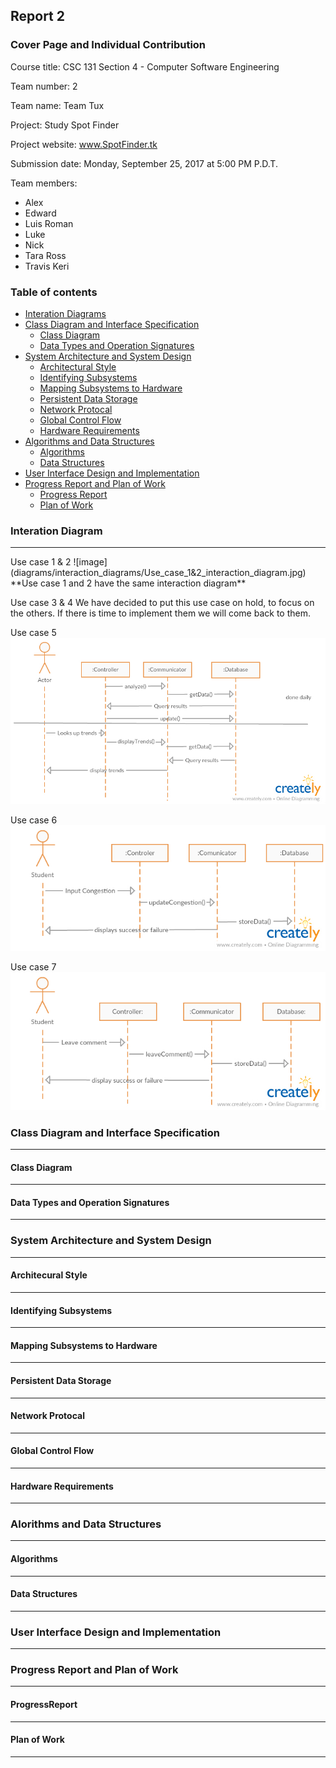 ## Report 2
### Cover Page and Individual Contribution

Course title: CSC 131 Section 4 - Computer Software Engineering

Team number: 2

Team name: Team Tux

Project: Study Spot Finder

Project website: www.SpotFinder.tk

Submission date: Monday, September 25, 2017 at 5:00 PM P.D.T.

Team members:

 *  Alex
 *  Edward
 *  Luis Roman
 *  Luke
 *  Nick
 *  Tara Ross
 *  Travis Keri

### Table of contents
 * [Interation Diagrams](#interation)
 * [Class Diagram and Interface Specification](#interface)
   * [Class Diagram](#classDiagram)
   * [Data Types and Operation Signatures](#dataTypes)
 * [System Architecture and System Design](#system)
   * [Architectural Style](#architecturalStyle)
   * [Identifying Subsystems](#identifyingSubsystems)
   * [Mapping Subsystems to Hardware](#mapping)
   * [Persistent Data Storage](#data)
   * [Network Protocal](#network)
   * [Global Control Flow](#controlFlow)
   * [Hardware Requirements](#hardward)
 * [Algorithms and Data Structures](#algorithmsDataStructures)
   * [Algorithms](#algorithms)
   * [Data Structures](#dataStructures)
 * [User Interface Design and Implementation](#uIDandI)
 * [Progress Report and Plan of Work](#progressReportandPOW)
   * [Progress Report](#progressReport)
   * [Plan of Work](#planOfWork)

### <a name="interation"></a>Interation Diagram
<hr>
Use case 1 & 2
![image](diagrams/interaction_diagrams/Use_case_1&2_interaction_diagram.jpg)
**Use case 1 and 2 have the same interaction diagram**

Use case 3 & 4
We have decided to put this use case on hold, to focus on the others. If there is time to implement them we will come back to them.

Use case 5
![image](diagrams/interaction_diagrams/Use_case_5_interaction_diagram.jpg)

Use case 6
![image](diagrams/interaction_diagrams/Use_case_6_interaction_diagram.jpg)

Use case 7
![image](diagrams/interaction_diagrams/Use_case_7_interaction_diagram.jpg)

### <a name="interface"></a>Class Diagram and Interface Specification
<hr>

#### <a name="classDiagram"></a>Class Diagram
<hr>

#### <a name="dataTypes"></a>Data Types and Operation Signatures
<hr>

### <a name="system"></a>System Architecture and System Design
<hr>

#### <a name="architcturalStyle"></a>Architecural Style
<hr>

#### <a name="identifyinSubsystems"></a>Identifying Subsystems
<hr>

#### <a name="mapping"></a>Mapping Subsystems to Hardware
<hr>

#### <a name="data"></a>Persistent Data Storage
<hr>

#### <a name="network"></a>Network Protocal
<hr>

#### <a name="controlFlow"></a>Global Control Flow
<hr>

#### <a name="hardware"></a>Hardware Requirements
<hr>

### <a name="algorithmsDataStructures"></a>Alorithms and Data Structures
<hr>

#### <a name="algorithms"></a>Algorithms
<hr>

#### <a name="dataStuctures"></a>Data Structures
<hr>

### <a name="uIDandI"></a>User Interface Design and Implementation
<hr>

### <a name="progressReportsandPOW"></a>Progress Report and Plan of Work
<hr>

#### <a name="progressReport"></a>ProgressReport
<hr>

#### <a name="planOfWork"></a>Plan of Work
<hr>